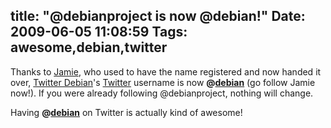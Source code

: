 title: "@debianproject is now @debian!"
Date: 2009-06-05 11:08:59
Tags: awesome,debian,twitter
---
Thanks to <a href="http://twitter.com/macwarlock">Jamie</a>, who used to have the name registered and now handed it over, <a href="http://twitter.debian.net">Twitter Debian</a>'s <a href="http://twitter.com/">Twitter</a> username is now <strong>@<a href="http://twitter.com/debian">debian</a></strong> (go follow Jamie now!). If you were already following @debianproject, nothing will change.

Having <strong>@<a href="http://twitter.com/debian">debian</a></strong> on Twitter is actually kind of awesome!